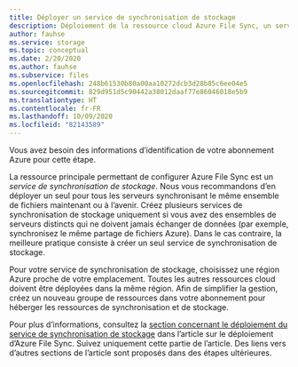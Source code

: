 ```yaml
---
title: Déployer un service de synchronisation de stockage
description: Déploiement de la ressource cloud Azure File Sync, un service de synchronisation de stockage. Bloc de texte commun, partagé entre plusieurs documents de migration.
author: fauhse
ms.service: storage
ms.topic: conceptual
ms.date: 2/20/2020
ms.author: fauhse
ms.subservice: files
ms.openlocfilehash: 248b61530b80a00aa10272dcb3d28b85c6ee04e5
ms.sourcegitcommit: 829d951d5c90442a38012daaf77e86046018e5b9
ms.translationtype: HT
ms.contentlocale: fr-FR
ms.lasthandoff: 10/09/2020
ms.locfileid: "82143589"
---
```

Vous avez besoin des informations d’identification de votre abonnement Azure pour cette étape.

La ressource principale permettant de configurer Azure File Sync est un *service de synchronisation de stockage*. Nous vous recommandons d’en déployer un seul pour tous les serveurs synchronisant le même ensemble de fichiers maintenant ou à l’avenir. Créez plusieurs services de synchronisation de stockage uniquement si vous avez des ensembles de serveurs distincts qui ne doivent jamais échanger de données (par exemple, synchronisez le même partage de fichiers Azure). Dans le cas contraire, la meilleure pratique consiste à créer un seul service de synchronisation de stockage.

Pour votre service de synchronisation de stockage, choisissez une région Azure proche de votre emplacement. Toutes les autres ressources cloud doivent être déployées dans la même région.
Afin de simplifier la gestion, créez un nouveau groupe de ressources dans votre abonnement pour héberger les ressources de synchronisation et de stockage.

Pour plus d’informations, consultez la [section concernant le déploiement du service de synchronisation de stockage](../articles/storage/files/storage-sync-files-deployment-guide.md#deploy-the-storage-sync-service) dans l’article sur le déploiement d’Azure File Sync. Suivez uniquement cette partie de l’article. Des liens vers d’autres sections de l’article sont proposés dans des étapes ultérieures.